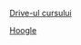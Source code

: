 [Drive-ul cursului](https://drive.google.com/drive/folders/1Muj-5sLlO87DYdVrn95BQdrEP7eu9CyP)

[Hoogle](https://hoogle.haskell.org/)
